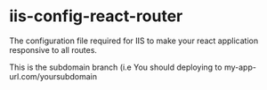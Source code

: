 # iis-config-react-router
The configuration file required for IIS to make your react application responsive to all routes. 

This is the subdomain branch (i.e You should deploying to my-app-url.com/yoursubdomain
